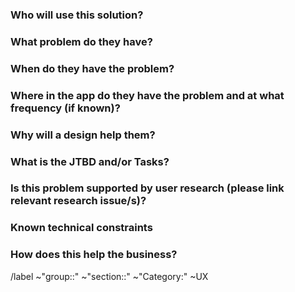 <!-- This issue template can be used as a starting point for a UX Issue. This is not a feature request, rather an issue that is being created for a product designer to solve a problem.

The goal of this template is to ensure we have captured all the information available to the product designer so they can approach the problem creatively and efficiently. Please add links to SSOT if this informatin exists elsewhere. -->

### Who will use this solution?

<!-- If known, include any of the following: types of users (e.g. Developer), personas, or specific company roles (e.g. Release Manager). It's okay to write "Unknown" and fill this field in later.

Personas are described at https://handbook.gitlab.com/handbook/product/personas/

* [Parker (Product Manager)](https://handbook.gitlab.com/handbook/product/personas/#parker-product-manager)
* [Delaney (Development Team Lead)](https://handbook.gitlab.com/handbook/product/personas/#delaney-development-team-lead)
* [Presley (Product Designer)](https://handbook.gitlab.com/handbook/product/personas/#presley-product-designer)
* [Sasha (Software Developer)](https://handbook.gitlab.com/handbook/product/personas/#sasha-software-developer)
* [Priyanka (Platform Engineer)](https://handbook.gitlab.com/handbook/product/personas/#priyanka-platform-engineer)
* [Sidney (Systems Administrator)](https://handbook.gitlab.com/handbook/product/personas/#sidney-systems-administrator)
* [Rachel (Release Manager)](https://handbook.gitlab.com/handbook/product/personas/#rachel-release-manager)
* [Simone (Software Engineer in Test)](https://handbook.gitlab.com/handbook/product/personas/#simone-software-engineer-in-test)
* [Allison (Application Ops)](https://handbook.gitlab.com/handbook/product/personas/#allison-application-ops)
* [Ingrid (Infrastructure Operator)](https://handbook.gitlab.com/handbook/product/personas/#ingrid-infrastructure-operator)
* [Dakota (Application Development Director)](https://handbook.gitlab.com/handbook/product/personas/#dakota-application-development-director)
* [Dana (Data Analyst)](https://handbook.gitlab.com/handbook/product/personas/#dana-data-analyst)
* [Eddie (Content Editor)](https://handbook.gitlab.com/handbook/product/personas/#eddie-content-editor)
* [Amy (Application Security Engineer)](https://handbook.gitlab.com/handbook/product/personas/#amy-application-security-engineer)
* [Isaac (Infrastructure Engineer)](https://handbook.gitlab.com/handbook/product/personas/#isaac-infrastructure-security-engineer)
* [Alex (Security Operations Engineer)](https://handbook.gitlab.com/handbook/product/personas/#alex-security-operations-engineer)
* [Cameron (Compliance Manager)](https://handbook.gitlab.com/handbook/product/personas/#cameron-compliance-manager)

-->


### What problem do they have?


### When do they have the problem?


### Where in the app do they have the problem and at what frequency (if known)?


### Why will a design help them?


### What is the JTBD and/or Tasks?


### Is this problem supported by user research (please link relevant research issue/s)?


### Known technical constraints


### How does this help the business?





/label ~"group::" ~"section::"  ~"Category:"  ~UX

